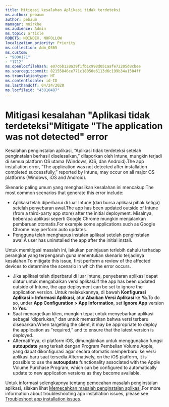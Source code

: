 ```yaml
---
title: Mitigasi kesalahan Aplikasi tidak terdeteksi
ms.author: pebaum
author: pebaum
manager: mnirkhe
ms.audience: Admin
ms.topic: article
ROBOTS: NOINDEX, NOFOLLOW
localization_priority: Priority
ms.collection: Adm_O365
ms.custom:
- "9000171"
- "1712"
ms.openlocfilehash: e07c6b128a39f1fb1c998d051aafe72205d8cbee
ms.sourcegitcommit: 82155846ce771c18050e6113d6c199b34a1504ff
ms.translationtype: HT
ms.contentlocale: id-ID
ms.lasthandoff: 04/24/2020
ms.locfileid: "43810487"
---
```

# <a name="mitigate-the-application-was-not-detected-error"></a><span data-ttu-id="74c36-102">Mitigasi kesalahan "Aplikasi tidak terdeteksi"</span><span class="sxs-lookup"><span data-stu-id="74c36-102">Mitigate "The application was not detected" error</span></span>

<span data-ttu-id="74c36-103">Kesalahan penginstalan aplikasi, “Aplikasi tidak terdeteksi setelah penginstalan berhasil diselesaikan,” dilaporkan oleh Intune, mungkin terjadi di semua platform OS utama (Windows, iOS, dan Android).</span><span class="sxs-lookup"><span data-stu-id="74c36-103">The app installation error, “The application was not detected after installation completed successfully,” reported by Intune, may occur on all major OS platforms (Windows, iOS and Android).</span></span>

<span data-ttu-id="74c36-104">Skenario paling umum yang menghasilkan kesalahan ini mencakup:</span><span class="sxs-lookup"><span data-stu-id="74c36-104">The most common scenarios that generate this error include:</span></span>

- <span data-ttu-id="74c36-105">Aplikasi telah diperbarui di luar Intune (dari bursa aplikasi pihak ketiga) setelah penyebaran awal.</span><span class="sxs-lookup"><span data-stu-id="74c36-105">The app has been updated outside of Intune (from a third-party app store) after the initial deployment.</span></span> <span data-ttu-id="74c36-106">Misalnya, beberapa aplikasi seperti Google Chrome mungkin menjalankan pembaruan otomatis.</span><span class="sxs-lookup"><span data-stu-id="74c36-106">For example some applications such as Google Chrome may perform auto updates.</span></span>
- <span data-ttu-id="74c36-107">Pengguna telah menghapus instalan aplikasi setelah penginstalan awal.</span><span class="sxs-lookup"><span data-stu-id="74c36-107">A user has uninstalled the app after the initial install.</span></span>

<span data-ttu-id="74c36-108">Untuk memitigasi masalah ini, lakukan peninjauan terlebih dahulu terhadap perangkat yang terpengaruh guna menentukan skenario terjadinya kesalahan.</span><span class="sxs-lookup"><span data-stu-id="74c36-108">To mitigate this issue, first perform a review of the affected devices to determine the scenario in which the error occurs.</span></span>

- <span data-ttu-id="74c36-109">Jika aplikasi telah diperbarui di luar Intune, penyebaran aplikasi dapat diatur untuk mengabaikan versi aplikasi.</span><span class="sxs-lookup"><span data-stu-id="74c36-109">If the app has been updated outside of Intune, the app deployment can be set to ignore the application version.</span></span> <span data-ttu-id="74c36-110">Untuk melakukannya, di bawah **Konfigurasi Aplikasi > Informasi Aplikasi**, atur **Abaikan Versi Aplikasi** ke **Ya**.</span><span class="sxs-lookup"><span data-stu-id="74c36-110">To do so, under **App Configuration > App Information**, set **Ignore App** version to **Yes**.</span></span>
- <span data-ttu-id="74c36-111">Saat menargetkan klien, mungkin tepat untuk menyebarkan aplikasi sebagai “diperlukan,” dan untuk memastikan bahwa versi terbaru disebarkan.</span><span class="sxs-lookup"><span data-stu-id="74c36-111">When targeting the client, it may be appropriate to deploy the application as “required,” and to ensure that the latest version is deployed.</span></span>
- <span data-ttu-id="74c36-112">Alternatifnya, di platform iOS, dimungkinkan untuk menggunakan fungsi **autoupdate** yang terkait dengan Program Pembelian Volume Apple, yang dapat dikonfigurasi agar secara otomatis memperbarui ke versi aplikasi baru saat tersedia.</span><span class="sxs-lookup"><span data-stu-id="74c36-112">Alternatively, on the iOS platform, it is possible to use the **autoupdate** functionality associated with the Apple Volume Purchase Program, which can be configured to automatically update to new application versions as they become available.</span></span>

<span data-ttu-id="74c36-113">Untuk informasi selengkapnya tentang pemecahan masalah penginstalan aplikasi, silakan lihat [Memecahkan masalah penginstalan aplikasi](https://docs.microsoft.com/intune/troubleshoot-app-install).</span><span class="sxs-lookup"><span data-stu-id="74c36-113">For more information about troubleshooting app installation issues, please see [Troubleshoot app installation issues](https://docs.microsoft.com/intune/troubleshoot-app-install).</span></span>
